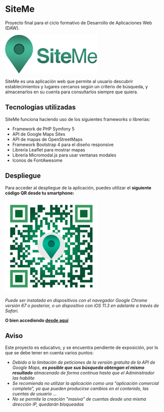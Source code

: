 # SiteMe
Proyecto final para el ciclo formativo de Desarrollo de Aplicaciones Web (DAW). 

<img src="public/imagenes/logo_letras.png" alt="Logo de SiteMe" width="300"/>

SiteMe es una aplicación web que permite al usuario descubrir establecimientos y lugares cercanos según un criterio de búsqueda, y almacenarlos en su cuenta para consultarlos siempre que quiera.

## Tecnologías utilizadas
SiteMe funciona haciendo uso de los siguientes frameworks o librerías:
- Framework de PHP Symfony 5
- API de Google Maps Sites
- API de mapas de OpenStreetMaps
- Framework Bootstrap 4 para el diseño responsive
- Librería Leaflet para mostrar mapas
- Librería Micromodal.js para usar ventanas modales
- Iconos de FontAwesome


## Despliegue
Para acceder al despliegue de la aplicación, puedes utilizar el **siguiente código QR desde tu smartphone:**

<img src="public/imagenes/QR-SiteMe.png" alt="Código QR que contiene el enlace de SiteMe" width="300"/>

*Puede ser instalada en dispositivos con el navegador Google Chrome versión 67 o posterior, o un dispositivo con iOS 11.3 en adelante a través de Safari.*


**O bien accediendo [desde aquí](https://siteme-app.herokuapp.com/)**

## Aviso 
Este proyecto es educativo, y se encuentra pendiente de exposición, por lo que se debe tener en cuenta varios puntos:
- *Debido a la limitación de peticiones de la versión gratuita de la API de Google Maps, **es posible que sus búsqueda obtengan el mismo resultado** almacenado de forma continua hasta que el Administrador las habilite* 
- *Se recomienda no utilizar la aplicación como una "aplicación comercial completa", ya que pueden producirse cambios en el contenido, las cuentas de usuario ...*
- *No se permite la creación "masiva" de cuentas desde una misma dirección IP, quedarán bloqueadas*
